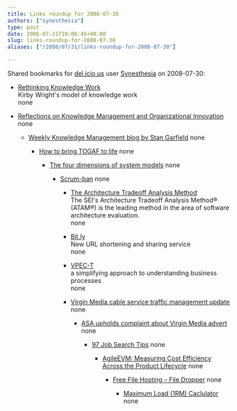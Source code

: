 ```yaml
---
title: Links roundup for 2008-07-30
authors: ["synesthesia"]
type: post
date: 2008-07-31T19:08:45+00:00
slug: links-roundup-for-2008-07-30 
aliases: ["/2008/07/31/links-roundup-for-2008-07-30"]

---
```

Shared bookmarks for [del.icio.us][1] user [Synesthesia][2] on 2008-07-30:

  * [Rethinking Knowledge Work][3]  
    Kirby Wright's model of knowledge work  
    none
  * [Reflections on Knowledge Management and Organizational Innovation][4] 
    none</li> 
    
      * [Weekly Knowledge Management blog by Stan Garfield][5] 
        none</li> 
        
          * [How to bring TOGAF to life][6] 
            none</li> 
            
              * [The four dimensions of system models][7] 
                none</li> 
                
                  * [Scrum-ban][8] 
                    none</li> 
                    
                      * [The Architecture Tradeoff Analysis Method][9]  
                        The SEI's Architecture Tradeoff Analysis Method&reg; (ATAM&reg;) is the leading method in the area of software architecture evaluation.  
                        none
                      * [Bit.ly][10]  
                        New URL shortening and sharing service  
                        none
                      * [VPEC-T][11]  
                        a simplifying approach to understanding business processes  
                        none
                      * [Virgin Media cable service traffic management update][12] 
                        none</li> 
                        
                          * [ASA upholds complaint about Virgin Media advert][13] 
                            none</li> 
                            
                              * [97 Job Search Tips][14] 
                                none</li> 
                                
                                  * [AgileEVM: Measuring Cost Efficiency Across the Product Lifecycle][15] 
                                    none</li> 
                                    
                                      * [Free File Hosting &#8211; File Dropper][16] 
                                        none</li> 
                                        
                                          * [Maximum Load (1RM) Caclulator][17] 
                                            none</li> </ul>

 [1]: https://del.icio.us/
 [2]: https://del.icio.us/synesthesia
 [3]: https://www.knowledgeresources.ca/Knowledge_Resources/PKM_Model.html
 [4]: https://reflectionskmoi.blogspot.com/
 [5]: https://www.communities.hp.com/online/blogs/garfield/
 [6]: https://togaforblunder.blogspot.com/
 [7]: https://www.ibm.com/developerworks/rational/library/nov06/ferm
 [8]: https://leansoftwareengineering.com/ksse/scrum-ban
 [9]: https://www.sei.cmu.edu/activities/architecture/ata_method.html
 [10]: https://www.readwriteweb.com/archives/bitly_alternative_to_tinyurl.php
 [11]: https://vpect.scribblewiki.com/Complexity_Article
 [12]: https://www.thinkbroadband.com/news/3563-virgin-media-cable-service-traffic-management-update.html
 [13]: https://www.thinkbroadband.com/news/3605-asa-upholds-complaint-about-virgin-media-advert.html
 [14]: https://www.97-job-search-tips.com/
 [15]: https://www.infoq.com/articles/agile-evm
 [16]: https://www.filedropper.com/
 [17]: https://www.brianmac.co.uk/maxload.htm